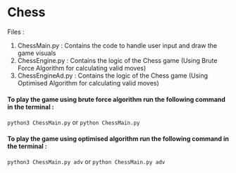 # Chess

Files : 
  1) ChessMain.py : Contains the code to handle user input and draw the game visuals
  2) ChessEngine.py : Contains the logic of the Chess game (Using Brute Force Algorithm for calculating valid moves)
  3) ChessEngineAd.py :  Contains the logic of the Chess game (Using Optimised Algorithm for calculating valid moves)

#### To play the game using brute force algorithm run  the following command in the terminal :
`python3 ChessMain.py`
or
`python ChessMain.py`

#### To play the game using optimised algorithm run  the following command in the terminal :
`python3 ChessMain.py adv`
or
`python ChessMain.py adv`



